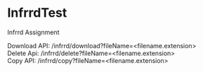 # InfrrdTest
Infrrd Assignment

Download API: <domain name>/infrrd/download?fileName=<filename.extension> <br />
Delete Api: <domain name>/infrrd/delete?fileName=<filename.extension> <br />
Copy API: <domain name>/infrrd/copy?fileName=<filename.extension> 
